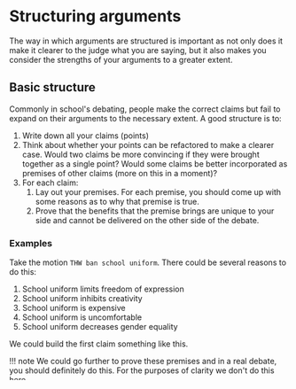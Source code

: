 # Structuring arguments
The way in which arguments are structured is important as not only does it make it clearer to the judge what you are saying, but it also makes you consider the strengths of your arguments to a greater extent. 
## Basic structure
Commonly in school's debating, people make the correct claims but fail to expand on their arguments to the necessary extent. A good structure is to:

1. Write down all your claims (points)
2. Think about whether your points can be refactored to make a clearer case. Would two claims be more convincing if they were brought together as a single point? Would some claims be better incorporated as premises of other claims (more on this in a moment)?
2. For each claim:
    1. Lay out your premises. For each premise, you should come up with some reasons as to why that premise is true. 
    2. Prove that the benefits that the premise brings are unique to your side and cannot be delivered on the other side of the debate. 

### Examples
Take the motion `THW ban school uniform`. There could be several reasons to do this:

1. School uniform limits freedom of expression
2. School uniform inhibits creativity
3. School uniform is expensive
4. School uniform is uncomfortable
5. School uniform decreases gender equality

We could build the first claim something like this. 

!!! note
    We could go further to prove these premises and in a real debate, you should definitely do this. For the purposes of clarity we don't do this here.
   
1. Lay out the premises. 
    1. The first premise could be: `Clothes are linked to freedom of expression`
    2. Following on from this, the second premise is `Uniforms violate freedom of expression.`
    3. The third premise is that `Freedom of expression is important`. 
2. Prove that the benefits of not having school uniform are exclusive to our side.
    1. Clothes are one of the most important forms of expression
        1. They are highly visible
        2. People make their judgements of you off of them
        3. Clothes are a thing you are constantly exposed to
    2. Suppose the opposition were to say "Sure, but banning school uniform isn't that important because you have other ways of expressing yourself."  In that case you should point out that on our side of the house you get the benefits of those other forms of expression **plus** the benefits of school uniform whereas on their side you only get the benefits of those other types of freedom of expression.